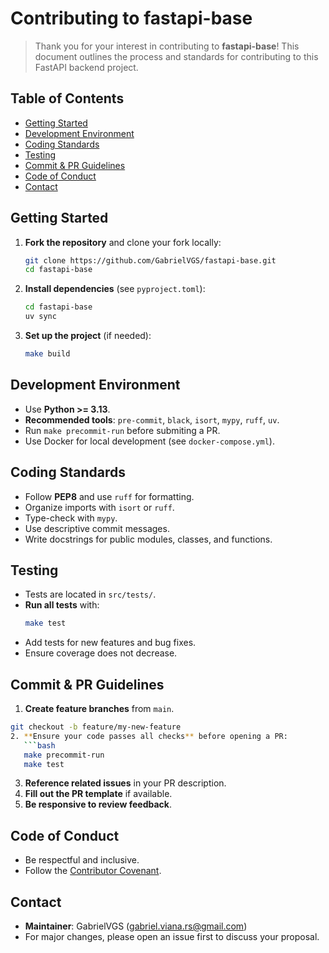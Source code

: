 # Contributing to fastapi-base

> Thank you for your interest in contributing to **fastapi-base**! This document outlines the process and standards for contributing to this FastAPI backend project.

## Table of Contents

- [Getting Started](#getting-started)
- [Development Environment](#development-environment)
- [Coding Standards](#coding-standards)
- [Testing](#testing)
- [Commit & PR Guidelines](#commit--pr-guidelines)
- [Code of Conduct](#code-of-conduct)
- [Contact](#contact)

## Getting Started

1. **Fork the repository** and clone your fork locally:
   ```bash
   git clone https://github.com/GabrielVGS/fastapi-base.git
   cd fastapi-base
   ```

2. **Install dependencies** (see `pyproject.toml`):
   ```bash
   cd fastapi-base
   uv sync
   ```

4. **Set up the project** (if needed):
   ```bash
   make build
   ```

## Development Environment

- Use **Python >= 3.13**.
- **Recommended tools**: `pre-commit`, `black`, `isort`, `mypy`, `ruff`, `uv`.
- Run `make precommit-run` before submiting a PR.
- Use Docker for local development (see `docker-compose.yml`).

## Coding Standards

- Follow **PEP8** and use `ruff` for formatting.
- Organize imports with `isort` or `ruff`.
- Type-check with `mypy`.
- Use descriptive commit messages.
- Write docstrings for public modules, classes, and functions.

## Testing

- Tests are located in `src/tests/`.
- **Run all tests** with:
  ```bash
  make test
  ```
- Add tests for new features and bug fixes.
- Ensure coverage does not decrease.

## Commit & PR Guidelines

1. **Create feature branches** from `main`.
```bash
git checkout -b feature/my-new-feature
2. **Ensure your code passes all checks** before opening a PR:
   ```bash
   make precommit-run
   make test
   ```
3. **Reference related issues** in your PR description.
4. **Fill out the PR template** if available.
5. **Be responsive to review feedback**.

## Code of Conduct

- Be respectful and inclusive.
- Follow the [Contributor Covenant](https://www.contributor-covenant.org/).

## Contact

- **Maintainer**: GabrielVGS (gabriel.viana.rs@gmail.com)
- For major changes, please open an issue first to discuss your proposal.
